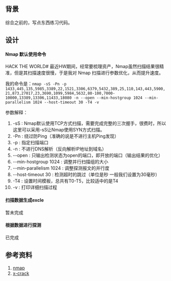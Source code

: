 ## 背景

综合之前的，写点东西练习代码。

## 设计


#### Nmap 默认使用命令

HACK THE WORLD# 最近HW期间，经常要梳理资产，Nmap虽然扫描结果很精准，但是其扫描速度很慢，于是我对 Nmap 扫描进行参数优化，从而提升速度。

我的命令是：`nmap -sS -Pn -p 1433,445,135,5985,3389,22,1521,3306,6379,5432,389,25,110,143,443,5900,21,873,27017,23,3690,1099,5984,5632,80-100,7000-10000,13389,13306,11433,18080 -n --open --min-hostgroup 1024 --min-parallelism 1024 --host-timeout 30 -T4 -v`

参数解释：

1. -sS : Nmap默认使用TCP方式扫描，需要完成完整的三次握手，很费时，所以这里可以采用-sS让Nmap使用SYN方式扫描。
2. -Pn : 绕过防Ping（准确的说是不进行主机Ping发现）
3. -p : 指定扫描端口
4. -n : 不进行DNS解析（反向解析IP地址到域名）
5. --open : 只输出检测状态为open的端口，即开放的端口（输出结果的优化）
6. --min-hostgroup 1024 : 调整并行扫描组的大小
7. --min-parallelism 1024 : 调整探测报文的并行度
8. --host-timeout 30 : 检测超时的跳过（单位是秒  一般我们设置为30毫秒）
9. -T4 : 设置时间模板，总共有T0-T5，比较适中的是T4
10. -v : 打印详细扫描过程


#### 扫描数据生成excle

暂未完成

#### 根据数据进行探测		

已完成


## 参考资料

1. [nmap](https://github.com/Ullaakut/nmap)
2. [x-crack](https://github.com/netxfly/x-crack)

